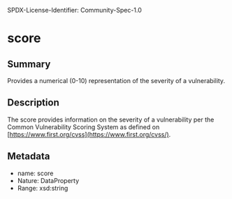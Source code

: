 SPDX-License-Identifier: Community-Spec-1.0

# score

## Summary

Provides a numerical (0-10) representation of the severity of a vulnerability. 

## Description

The score provides information on the severity of a vulnerability per the
Common Vulnerability Scoring System as defined on [https://www.first.org/cvss](https://www.first.org/cvss/). 

## Metadata

- name: score
- Nature: DataProperty
- Range: xsd:string
